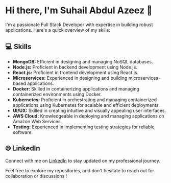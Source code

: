 # Hi there, I'm Suhail Abdul Azeez 👋

I'm a passionate Full Stack Developer with expertise in building robust applications. Here's a quick overview of my skills:

## 💻 Skills
- **MongoDB:** Efficient in designing and managing NoSQL databases.
- **Node.js:** Proficient in backend development using Node.js.
- **React.js:** Proficient in frontend development using React.js.
- **Microservices:** Experienced in designing and building microservices-based applications.
- **Docker:** Skilled in containerizing applications and managing containerized environments using Docker.
- **Kubernetes:** Proficient in orchestrating and managing containerized applications using Kubernetes for scalable and efficient deployments.
- **UI/UX:** Skilled in creating intuitive and visually appealing user interfaces.
- **AWS Cloud:** Knowledgeable in deploying and managing applications on Amazon Web Services.
- **Testing:** Experienced in implementing testing strategies for reliable software.


## 🌐 LinkedIn
Connect with me on [LinkedIn](https://www.linkedin.com/in/suhail-abdul-azeez-profile) to stay updated on my professional journey.

Feel free to explore my repositories, and don't hesitate to reach out for collaboration or discussions !




